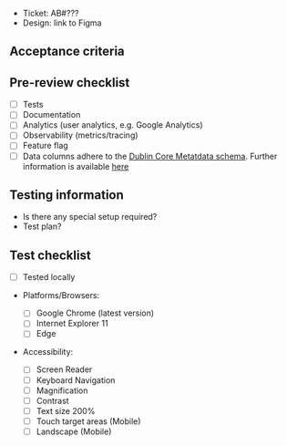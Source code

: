 <!--
Please fill out all sections that make sense for this pull request.

Feel free to remove sections, which don't apply. E.g. if the pull request doesn't contain frontend changes, you may remove the checkboxes for browser specific tests.
-->

- Ticket: AB#???
- Design: link to Figma

## Acceptance criteria

## Pre-review checklist

- [ ] Tests
- [ ] Documentation
- [ ] Analytics (user analytics, e.g. Google Analytics)
- [ ] Observability (metrics/tracing)
- [ ] Feature flag
- [ ] Data columns adhere to the [Dublin Core Metatdata schema](https://www.dublincore.org/specifications/dublin-core/dcmi-terms/). Further information is available [here](https://www.gov.uk/government/publications/recommended-open-standards-for-government/using-metadata-to-describe-data-shared-within-government)

## Testing information

- Is there any special setup required?
- Test plan?

## Test checklist

- [ ] Tested locally

- Platforms/Browsers:

  - [ ] Google Chrome (latest version)
  - [ ] Internet Explorer 11
  - [ ] Edge

- Accessibility:

  - [ ] Screen Reader
  - [ ] Keyboard Navigation
  - [ ] Magnification
  - [ ] Contrast
  - [ ] Text size 200%
  - [ ] Touch target areas (Mobile)
  - [ ] Landscape (Mobile)
